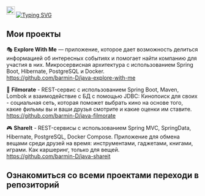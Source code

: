 <a href="https://t.me/Tortiss00">
  <img align="left" alt="Telegram" width="22px" src="https://cdn.jsdelivr.net/npm/simple-icons@v3/icons/telegram.svg" />

</a>  [![Typing SVG](https://readme-typing-svg.herokuapp.com?color=%2336BCF7&lines=Мой+телеграм)](https://t.me/Tortiss00)

## Мои проекты


🎭 **Explore With Me** — приложение, которое дает возможность делиться информацией об интересных событиях и помогает найти компанию для участия в них. Микросервисная архитектура с использованием Spring Boot, Hibernate, PostgreSQL и Docker.<br/>
https://github.com/barmin-D/java-explore-with-me

🎥 **Filmorate** - REST-сервис с использованием Spring Boot, Maven, Lombok и взаимодействие с БД  с помощью JDBC: Кинопоиск для своих - социальная сеть, которая
поможет выбрать кино на основе того, какие фильмы вы и ваши друзья смотрите и какие оценки им ставите.<br />
https://github.com/barmin-D/java-filmorate

🎮 **ShareIt** - REST-сервисы с использованием Spring MVC, SpringData, Hibernate, PostgreSQL, Docker Compose. 
Приложение для обмена вещами среди друзей на время: инструментами, гаджетами, книгами, играми. Как каршеринг, только для вещей.<br />
https://github.com/barmin-D/java-shareit



## Ознакомиться со всеми проектами переходи в репозиторий
